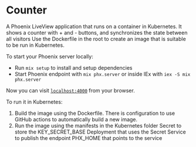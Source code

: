 # Counter

A Phoenix LiveView application that runs on a container in Kubernetes. It shows a counter with + and - buttons, and synchronizes the state between all visitors
Use the Dockerfile in the root to create an image that is suitable to be run in Kubernetes.


To start your Phoenix server locally:

  * Run `mix setup` to install and setup dependencies
  * Start Phoenix endpoint with `mix phx.server` or inside IEx with `iex -S mix phx.server`

Now you can visit [`localhost:4000`](http://localhost:4000) from your browser.

To run it in Kubernetes:
1. Build the image using the Dockerfile. There is configuration to use GitHub actions to automatically build a new image.
2. Run the image using the manifests in the Kubernetes folder
   Secret to store the KEY_SECRET_BASE
   Deployment that uses the Secret
   Service to publish the endpoint
   PHX_HOME that points to the service

